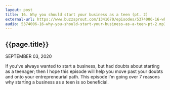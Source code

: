 ```yaml
---
layout: post
title: 16. Why you should start your business as a teen (pt. 2)
external-url: https://www.buzzsprout.com/1341670/episodes/5374006-16-why-you-should-start-your-business-as-a-teen-pt-2
audio: 5374006-16-why-you-should-start-your-business-as-a-teen-pt-2.mp3
---
```


## {{page.title}}

SEPTEMBER 03, 2020

If you’ve always wanted to start a business, but had doubts about starting as a teenager; then I hope this episode will help you move past your doubts and onto your entrepreneurial path. This episode I’m going over 7 reasons why starting a business as a teen is so beneficial.